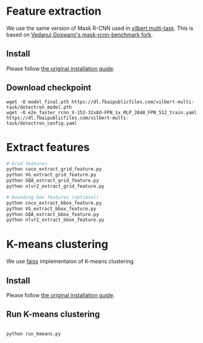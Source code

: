 
# Feature extraction

We use the same version of Mask R-CNN used in [vilbert multi-task](https://github.com/facebookresearch/vilbert-multi-task/tree/master/data).
This is based on [Vedanuj Goswami's mask-rcnn-benchmark fork](https://gitlab.com/vedanuj/vqa-maskrcnn-benchmark).


## Install

Please follow [the original installation guide](https://gitlab.com/vedanuj/vqa-maskrcnn-benchmark/-/blob/master/INSTALL.md).

## Download checkpoint

```
wget -O model_final.pth https://dl.fbaipublicfiles.com/vilbert-multi-task/detectron_model.pth
wget -O e2e_faster_rcnn_X-152-32x8d-FPN_1x_MLP_2048_FPN_512_train.yaml https://dl.fbaipublicfiles.com/vilbert-multi-task/detectron_config.yaml
```

# Extract features

```bash
# Grid features
python coco_extract_grid_feature.py
python VG_extract_grid_feature.py
python GQA_extract_grid_feature.py
python nlvr2_extract_grid_feature.py

# bounding box features (optional)
python coco_extract_bbox_feature.py
python VG_extract_bbox_feature.py
python GQA_extract_bbox_feature.py
python nlvr2_extract_bbox_feature.py
```

# K-means clustering

We use [faiss](https://github.com/facebookresearch/faiss) implementaion of K-means clustering.

## Install

Please follow [the original installation guide](https://github.com/facebookresearch/faiss/blob/master/INSTALL.md).

## Run K-means clustering

```bash

python run_kmeans.py
```